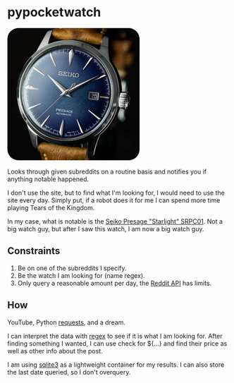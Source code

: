 # pypocketwatch


<img src="resources/seikostarlight.png" alt="The watch in question" width="300" style="border-radius: 25px">

Looks through given subreddits on a routine basis and notifies you if anything notable happened.

I don't use the site, but to find what I'm looking for, I would need to use the site every day. Simply put, if a robot does it for me I can spend more time playing Tears of the Kingdom.

In my case, what is notable is the [Seiko Presage "Starlight" SRPC01](https://www.watchgecko.com/blogs/magazine/thoughts-on-the-seiko-presage-cocktail-time-starlight). Not a big watch guy, but after I saw this watch, I am now a big watch guy.

## Constraints
1. Be on one of the subreddits I specify.
2. Be the watch I am looking for (name regex).
3. Only query a reasonable amount per day, the [Reddit API](https://www.reddit.com/dev/api/) has limits.

## How

YouTube, Python [requests](https://pypi.org/project/requests/), and a dream.

I can interpret the data with [regex](https://docs.python.org/3/library/re.html) to see if it is what I am looking for. After finding something I wanted, I can use check for ${...} and find their price as well as other info about the post.

I am using [sqlite3](https://docs.python.org/3/library/sqlite3.html) as a lightweight container for my results. I can also store the last date queried, so I don't overquery.